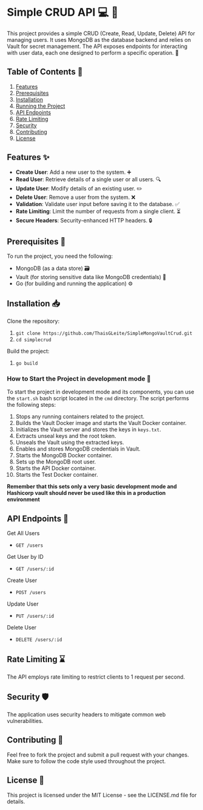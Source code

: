 # Simple CRUD API :computer: :pencil:

This project provides a simple CRUD (Create, Read, Update, Delete) API for managing users. It uses MongoDB as the database backend and relies on Vault for secret management. The API exposes endpoints for interacting with user data, each one designed to perform a specific operation. :rocket:

## Table of Contents :scroll:

1. [Features](#features)
2. [Prerequisites](#prerequisites)
3. [Installation](#installation)
4. [Running the Project](#running-the-project)
5. [API Endpoints](#api-endpoints)
6. [Rate Limiting](#rate-limiting)
7. [Security](#security)
8. [Contributing](#contributing)
9. [License](#license)

## Features :sparkles:

- **Create User**: Add a new user to the system. :heavy_plus_sign:
- **Read User**: Retrieve details of a single user or all users. :mag:
- **Update User**: Modify details of an existing user. :pencil2:
- **Delete User**: Remove a user from the system. :x:
- **Validation**: Validate user input before saving it to the database. :white_check_mark:
- **Rate Limiting**: Limit the number of requests from a single client. :hourglass_flowing_sand:
- **Secure Headers**: Security-enhanced HTTP headers. :lock:

## Prerequisites :memo:

To run the project, you need the following:

- MongoDB (as a data store) :card_file_box:
- Vault (for storing sensitive data like MongoDB credentials) :key:
- Go (for building and running the application) :gear:

## Installation :inbox_tray:

Clone the repository:

1. `git clone https://github.com/ThaisGLeite/SimpleMongoVaultCrud.git`
2. `cd simplecrud`

Build the project:

1. `go build`

### How to Start the Project in development mode :rocket:

To start the project in development mode and its components, you can use the `start.sh` bash script located in the `cmd` directory. The script performs the following steps:

1. Stops any running containers related to the project.
2. Builds the Vault Docker image and starts the Vault Docker container.
3. Initializes the Vault server and stores the keys in `keys.txt`.
4. Extracts unseal keys and the root token.
5. Unseals the Vault using the extracted keys.
6. Enables and stores MongoDB credentials in Vault.
7. Starts the MongoDB Docker container.
8. Sets up the MongoDB root user.
9. Starts the API Docker container.
10. Starts the Test Docker container.

**Remember that this sets only a very basic development mode and Hashicorp vault should never be used like this in a production environment**

## API Endpoints :link:

Get All Users

- `GET /users`

Get User by ID

- `GET /users/:id`

Create User

- `POST /users`

Update User

- `PUT /users/:id`

Delete User

- `DELETE /users/:id`

## Rate Limiting :hourglass:

The API employs rate limiting to restrict clients to 1 request per second.

## Security :shield:

The application uses security headers to mitigate common web vulnerabilities.

## Contributing :handshake:

Feel free to fork the project and submit a pull request with your changes. Make sure to follow the code style used throughout the project.

## License :page_with_curl:

This project is licensed under the MIT License - see the LICENSE.md file for details.
